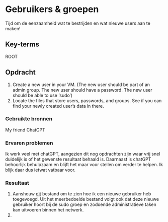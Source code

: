 # Gebruikers & groepen
Tijd om de eenzaamheid wat te bestrijden en wat nieuwe users aan te maken!

## Key-terms
ROOT

## Opdracht
1. Create a new user in your VM. 
(The new user should be part of an admin group.
The new user should have a password.
The new user should be able to use ‘sudo’)
2. Locate the files that store users, passwords, and groups. See if you can find your newly created user’s data in there.


### Gebruikte bronnen
My friend ChatGPT

### Ervaren problemen
Ik werk veel met chatGPT, aangezien dit nog opdrachten zijn waar vrij snel duidelijk is of het gewenste resultaat behaald is. Daarnaast is chatGPT behoorlijk behulpzaam en blijft het maar voor stellen om verder te helpen. Ik blijk daar dus ietwat vatbaar voor. 

### Resultaat
1. Aanshouw [dit](/00_includes/04.newUser.PNG) bestand om te zien hoe ik een nieuwe gebruiker heb toegevoegd. Uit het meerbedoelde bestand volgt ook dat deze nieuwe gebruiker hoort bij de sudo groep en zodoende administratieve taken kan uitvoeren binnen het netwerk. 
2. 
